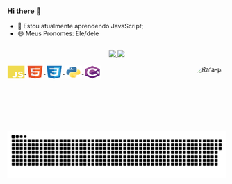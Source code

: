 ### Hi there 👋


- 🌱 Estou atualmente aprendendo JavaScript;
- 😄 Meus Pronomes: Ele/dele

##

<div align="center">
  <a href="https://github.com/VictorFBX">
  <img height="180em" src="https://github-readme-stats.vercel.app/api?username=VictorFBX&show_icons=true&theme=dark&include_all_commits=true&count_private=true"/>
  <img height="180em" src="https://github-readme-stats.vercel.app/api/top-langs/?username=VictorFBX&layout=compact&langs_count=7&theme=dark"/>
</div>
  
  
  <div style="display: inline_block"><br>
  <img align="center" alt="Rafa-Js" height="30" width="40" src="https://raw.githubusercontent.com/devicons/devicon/master/icons/javascript/javascript-plain.svg">
  <img align="center" alt="Rafa-HTML" height="30" width="40" src="https://raw.githubusercontent.com/devicons/devicon/master/icons/html5/html5-original.svg">
  <img align="center" alt="Rafa-CSS" height="30" width="40" src="https://raw.githubusercontent.com/devicons/devicon/master/icons/css3/css3-original.svg">
  <img align="center" alt="Rafa-Python" height="30" width="40" src="https://raw.githubusercontent.com/devicons/devicon/master/icons/python/python-original.svg">
  <img align="center" alt="Rafa-Csharp" height="30" width="40" src="https://raw.githubusercontent.com/devicons/devicon/master/icons/csharp/csharp-original.svg">
  <img align="right" alt="Rafa-pic" height="150" style="border-radius:50px;" src="https://media.discordapp.net/attachments/937165082327126087/951167317402857573/picasion.com_16745c0987e0e9f54c574ffcc6bd0655.gif">
    

</div>
  
  ##
  
![Snake animation](https://github.com/VictorFBX/VictorFBX/blob/output/github-contribution-grid-snake.svg)

  
  
  
 
